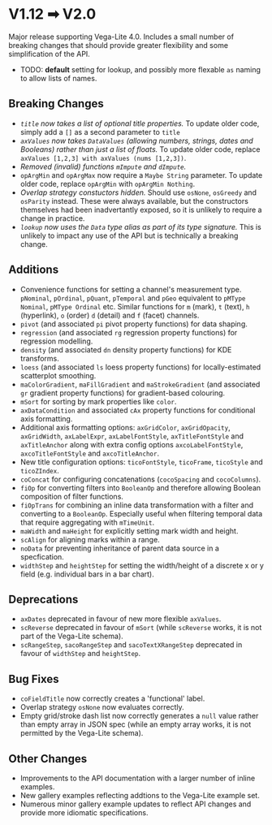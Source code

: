 # V1.12 ➡ V2.0

Major release supporting Vega-Lite 4.0. Includes a small number of breaking changes that should provide greater flexibility and some simplification of the API.

- TODO: **default** setting for lookup, and possibly more flexable `as` naming to allow lists of names.

## Breaking Changes

- _`title` now takes a list of optional title properties._
  To update older code, simply add a `[]` as a second parameter to `title`
- _`axValues` now takes `DataValues` (allowing numbers, strings, dates and Booleans) rather than just a list of floats._
  To update older code, replace `axValues [1,2,3] with axValues (nums [1,2,3])`.
- _Removed (invalid) functions `mImpute` and `dImpute`._
- `opArgMin` and `opArgMax` now require a `Maybe String` parameter.
  To update older code, replace `opArgMin` with `opArgMin Nothing`.
- _Overlap strategy constuctors hidden._
  Should use `osNone`, `osGreedy` and `osParity` instead. These were always available, but the constructors themselves had been inadvertantly exposed, so it is unlikely to require a change in practice.
- _`lookup` now uses the `Data` type alias as part of its type signature._
  This is unlikely to impact any use of the API but is technically a breaking change.

## Additions

- Convenience functions for setting a channel's measurement type. `pNominal`, `pOrdinal`, `pQuant`, `pTemporal` and `pGeo` equivalent to `pMType Nominal`, `pMType Ordinal` etc. Similar functions for `m` (mark), `t` (text), `h` (hyperlink), `o` (order) `d` (detail) and `f` (facet) channels.
- `pivot` (and associated `pi` pivot property functions) for data shaping.
- `regression` (and associated `rg` regression property functions) for regression modelling.
- `density` (and associated `dn` density property functions) for KDE transforms.
- `loess` (and associated `ls` loess property functions) for locally-estimated scatterplot smoothing.
- `maColorGradient`, `maFillGradient` and `maStrokeGradient` (and associated `gr` gradient property functions) for gradient-based colouring.
- `mSort` for sorting by mark properties like `color`.
- `axDataCondition` and associated `cAx` property functions for conditional axis formatting.
- Additional axis formatting options: `axGridColor`, `axGridOpacity`, `axGridWidth`, `axLabelExpr`, `axLabelFontStyle`, `axTitleFontStyle` and `axTitleAnchor` along with extra config options `axcoLabelFontStyle`, `axcoTitleFontStyle` and `axcoTitleAnchor`.
- New title configuration options: `ticoFontStyle`, `ticoFrame`, `ticoStyle` and `ticoZIndex`.
- `coConcat` for configuring concatenations (`cocoSpacing` and `cocoColumns`).
- `fiOp` for converting filters into `BooleanOp` and therefore allowing Boolean composition of filter functions.
- `fiOpTrans` for combining an inline data transformation with a filter and converting to a `BooleanOp`. Especially useful when filtering temporal data that require aggregating with `mTimeUnit`.
- `maWidth` and `maHeight` for explicitly setting mark width and height.
- `scAlign` for aligning marks within a range.
- `noData` for preventing inheritance of parent data source in a specfication.
- `widthStep` and `heightStep` for setting the width/height of a discrete x or y field (e.g. individual bars in a bar chart).

## Deprecations

- `axDates` deprecated in favour of new more flexible `axValues`.
- `scReverse` deprecated in favour of `mSort` (while `scReverse` works, it is not part of the Vega-Lite schema).
- `scRangeStep`, `sacoRangeStep` and `sacoTextXRangeStep` deprecated in favour of `widthStep` and `heightStep`.

## Bug Fixes

- `coFieldTitle` now correctly creates a 'functional' label.
- Overlap strategy `osNone` now evaluates correctly.
- Empty grid/stroke dash list now correctly generates a `null` value rather than empty array in JSON spec (while an empty array works, it is not permitted by the Vega-Lite schema).

## Other Changes

- Improvements to the API documentation with a larger number of inline examples.
- New gallery examples reflecting addtions to the Vega-Lite example set.
- Numerous minor gallery example updates to reflect API changes and provide more idiomatic specifications.

